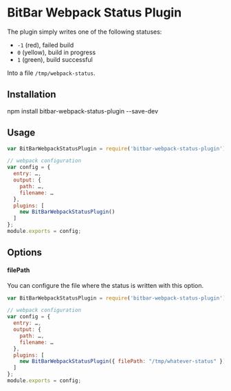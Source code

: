 # BitBar Webpack Status Plugin

The plugin simply writes one of the following statuses:

- `-1` (red), failed build
- `0` (yellow), build in progress
- `1` (green), build successful

Into a file `/tmp/webpack-status`.

## Installation

  npm install bitbar-webpack-status-plugin --save-dev

## Usage

```js
var BitBarWebpackStatusPlugin = require('bitbar-webpack-status-plugin');

// webpack configuration
var config = {
  entry: …,
  output: {
    path: …,
    filename: …
  },
  plugins: [
    new BitBarWebpackStatusPlugin()
  ]
};
module.exports = config;
```

## Options

#### filePath

You can configure the file where the status is written with this option.


```js
var BitBarWebpackStatusPlugin = require('bitbar-webpack-status-plugin');

// webpack configuration
var config = {
  entry: …,
  output: {
    path: …,
    filename: …
  },
  plugins: [
    new BitBarWebpackStatusPlugin({ filePath: "/tmp/whatever-status" })
  ]
};
module.exports = config;
```
